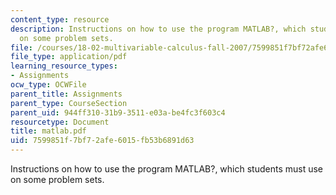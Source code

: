 ```yaml
---
content_type: resource
description: Instructions on how to use the program MATLAB?, which students must use
  on some problem sets.
file: /courses/18-02-multivariable-calculus-fall-2007/7599851f7bf72afe6015fb53b6891d63_matlab.pdf
file_type: application/pdf
learning_resource_types:
- Assignments
ocw_type: OCWFile
parent_title: Assignments
parent_type: CourseSection
parent_uid: 944ff310-31b9-3511-e03a-be4fc3f603c4
resourcetype: Document
title: matlab.pdf
uid: 7599851f-7bf7-2afe-6015-fb53b6891d63
---
```

Instructions on how to use the program MATLAB?, which students must use on some problem sets.